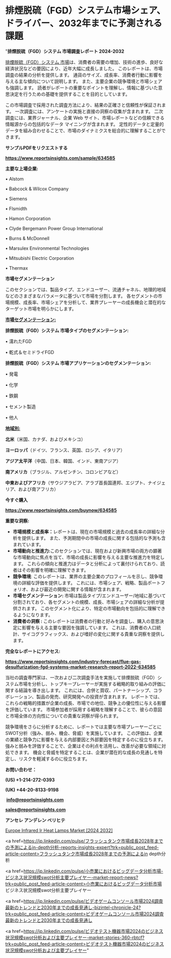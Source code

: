# 排煙脱硫（FGD）システム市場シェア、ドライバー、2032年までに予測される課題

"<strong>排煙脱硫（FGD）システム 市場調査レポート 2024-2032</strong>

<a href=https://www.reportsinsights.com/sample/634585>排煙脱硫（FGD）システム 市場</a>は、消費者の需要の増加、技術の進歩、良好な経済状況などの要因により、近年大幅に成長しました。 このレポートは、市場調査の結果の分析を提供します。 通貨のサイズ、成長率、消費者行動に影響を与える主な傾向について説明します。 また、主要企業の競争環境と市場シェアも強調します。 読者がレポートの重要なポイントを理解し、情報に基づいた意思決定を行うための基礎を提供することを目的としています。

この市場調査で採用された調査方法により、結果の正確さと信頼性が保証されます。 一次調査には、アンケートの実施と直接の洞察の収集が含まれます。 二次調査には、業界ジャーナル、企業 Web サイト、市場レポートなどの信頼できる情報源からの包括的なデータ マイニングが含まれます。 定性的データと定量的データを組み合わせることで、市場のダイナミクスを総合的に理解することができます。

<strong><b>サンプルPDFをリクエストする</b></strong>

<a href=https://www.reportsinsights.com/sample/634585><strong><u>https://www.reportsinsights.com/sample/634585</u></strong></a>

<strong>主要な上場企業:</strong>

• Alstom

• Babcock & Wilcox Company

• Siemens

• Flsmidth

• Hamon Corporation

• Clyde Bergemann Power Group International

• Burns & McDonnell

• Marsulex Environmental Technologies

• Mitsubishi Electric Corporation

• Thermax

<strong>市場セグメンテーション</strong>

このセクションでは、製品タイプ、エンドユーザー、流通チャネル、地理的地域などのさまざまなパラメータに基づいて市場を分割します。 各セグメントの市場規模、成長率、市場シェアを分析して、業界プレーヤーの成長機会と潜在的なターゲット市場を明らかにします。

<strong><u>市場セグメンテーション</u></strong><strong><u>:</u></strong>

<strong>排煙脱硫（FGD）システム 市場タイプのセグメンテーション:</strong>

• 濡れたFGD

• 乾式＆セミドライFGD

<strong>排煙脱硫（FGD）システム 市場アプリケーションのセグメンテーション:</strong>

• 発電

• 化学

• 鉄鋼

• セメント製造

• 他人

<strong><u>地域別</u></strong><strong><u>:</u></strong>

<strong>北米</strong>（米国、カナダ、およびメキシコ）

<strong>ヨーロッパ</strong>（ドイツ、フランス、英国、ロシア、イタリア）

<strong>アジア太平洋</strong>（中国、日本、韓国、インド、東南アジア）

<strong>南アメリカ</strong>（ブラジル、アルゼンチン、コロンビアなど）

<strong>中東およびアフリカ</strong>（サウジアラビア、アラブ首長国連邦、エジプト、ナイジェリア、および南アフリカ）

<strong>今すぐ購入</strong>

<a href=https://www.reportsinsights.com/buynow/634585><strong><u>https://www.reportsinsights.com/buynow/634585</u></strong></a>

<strong>重要な洞察:</strong>
<ul>
  <li><strong>市場規模と成長率：</strong>レポートは、現在の市場規模と過去の成長率の詳細な分析を提供します。 また、予測期間中の市場の成長に関する包括的な予測も含まれています。</li>
  <li><strong>市場動向と推進力:</strong>このセクションでは、現在および新興市場の両方の顕著な市場動向に焦点を当て、市場の成長に影響を与える主要な推進力を特定します。 これらの傾向と推進力はデータと分析によって裏付けられており、読者はその影響を明確に理解できます。</li>
  <li><strong>競争環境</strong>: このレポートは、業界の主要企業のプロフィールを示し、競争環境の詳細な評価を提供します。 これには、市場シェア、戦略、製品ポートフォリオ、および最近の開発に関する情報が含まれます。</li>
  <li><strong>市場セグメンテーション: </strong>市場は製品タイプ/エンドユーザー/地域に基づいて分割されており、各セグメントの規模、成長、市場シェアの詳細な分析が提供されます。 このセグメント化により、特定の市場動向を包括的に理解できるようになります。</li>
  <li><strong>消費者の洞察 : </strong>このレポートは消費者の行動と好みを調査し、購入の意思決定に影響を与える主要な要因を強調しています。 これは、消費者の人口統計、サイコグラフィックス、および嗜好の変化に関する貴重な洞察を提供します。</li>
</ul>
<strong>完全なレポートにアクセス:</strong>

<a href=https://www.reportsinsights.com/industry-forecast/flue-gas-desulfurization-fgd-systems-market-research-report-2022-634585><strong><u><b>https://www.reportsinsights.com/industry-forecast/flue-gas-desulfurization-fgd-systems-market-research-report-2022-634585</b></u></strong></a>

当社の調査専門家は、一次および二次調査手法を実施して排煙脱硫（FGD）システム市場を分析し、トップキープレーヤーが実施する戦略的取り組みの評価に関する結論を導き出します。 これには、合併と買収、パートナーシップ、コラボレーション、製品の発売、研究開発への投資が含まれます。 レポートでは、これらの戦略的措置が企業の成長、市場での地位、競争上の優位性に与える影響を評価しています。 市場参加者が採用する戦略を理解することで、彼らの意図と市場全体の方向性についての貴重な洞察が得られます。

競争環境をさらに分析するために、レポートでは主要な市場プレーヤーごとにSWOT分析（強み、弱み、機会、脅威）を実施しています。 この評価は、企業の業績と競争力に影響を与える内部要因と外部要因を特定するのに役立ちます。 強みと弱みを評価することで、企業はその利点を活用し、改善が必要な領域に対処できます。 機会と脅威を特定することは、企業が潜在的な成長の見通しを特定し、リスクを軽減するのに役立ちます。

<strong>お問い合わせ：</strong>

<strong>(US) +1-214-272-0393</strong>

<strong>(UK) +44-20-8133-9198</strong>

<strong> </strong><a href=info@reportsinsights.com><strong><u>info@reportsinsights.com</u></strong></a>

<a href=sales@reportsinsights.com><strong><u>sales@reportsinsights.com</u></strong></a>

<strong>アンセレ アンデレン ベリヒテ</strong>

<a href=https://www.linkedin.com/pulse/europe-infrared-ir-heat-lamps-market-analysis-hqq1f/>Europe Infrared Ir Heat Lamps Market [2024 2032]</a>

<a href=https://jp.linkedin.com/pulse/フラッシュタンク市場成長2028年までの予測によるin-depth分析-reports-insights-expert?trk=public_post_feed-article-content>フラッシュタンク市場成長2028年までの予測によるin depth分析</a>

<a href=https://jp.linkedin.com/pulse/小売業におけるビッグデータ分析市場-ビジネス状況規模swot分析主要プレイヤー-market-report-news?trk=public_post_feed-article-content>小売業におけるビッグデータ分析市場 ビジネス状況規模swot分析主要プレイヤー</a>

<a href=https://jp.linkedin.com/pulse/ビデオゲームコンソール市場2024調査最新のトレンドと2030年までの成長見通し-bizintel-chronicle-24?trk=public_post_feed-article-content>ビデオゲームコンソール市場2024調査最新のトレンドと2030年までの成長見通し</a>

<a href=https://jp.linkedin.com/pulse/ビデオテスト機器市場2024のビジネス状況規模swot分析および主要プレイヤー-market-stories-360-rbtcf?trk=public_post_feed-article-content>ビデオテスト機器市場2024のビジネス状況規模swot分析および主要プレイヤー</a>"
